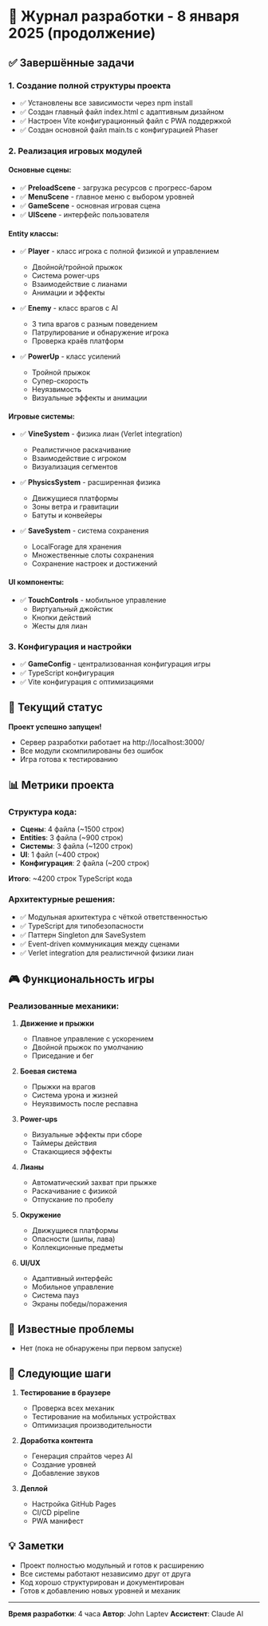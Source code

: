 # 📓 Журнал разработки - 8 января 2025 (продолжение)

## ✅ Завершённые задачи

### 1. Создание полной структуры проекта
- ✅ Установлены все зависимости через npm install
- ✅ Создан главный файл index.html с адаптивным дизайном
- ✅ Настроен Vite конфигурационный файл с PWA поддержкой
- ✅ Создан основной файл main.ts с конфигурацией Phaser

### 2. Реализация игровых модулей

#### Основные сцены:
- ✅ **PreloadScene** - загрузка ресурсов с прогресс-баром
- ✅ **MenuScene** - главное меню с выбором уровней
- ✅ **GameScene** - основная игровая сцена
- ✅ **UIScene** - интерфейс пользователя

#### Entity классы:
- ✅ **Player** - класс игрока с полной физикой и управлением
  - Двойной/тройной прыжок
  - Система power-ups
  - Взаимодействие с лианами
  - Анимации и эффекты
  
- ✅ **Enemy** - класс врагов с AI
  - 3 типа врагов с разным поведением
  - Патрулирование и обнаружение игрока
  - Проверка краёв платформ
  
- ✅ **PowerUp** - класс усилений
  - Тройной прыжок
  - Супер-скорость
  - Неуязвимость
  - Визуальные эффекты и анимации

#### Игровые системы:
- ✅ **VineSystem** - физика лиан (Verlet integration)
  - Реалистичное раскачивание
  - Взаимодействие с игроком
  - Визуализация сегментов
  
- ✅ **PhysicsSystem** - расширенная физика
  - Движущиеся платформы
  - Зоны ветра и гравитации
  - Батуты и конвейеры
  
- ✅ **SaveSystem** - система сохранения
  - LocalForage для хранения
  - Множественные слоты сохранения
  - Сохранение настроек и достижений

#### UI компоненты:
- ✅ **TouchControls** - мобильное управление
  - Виртуальный джойстик
  - Кнопки действий
  - Жесты для лиан

### 3. Конфигурация и настройки
- ✅ **GameConfig** - централизованная конфигурация игры
- ✅ TypeScript конфигурация
- ✅ Vite конфигурация с оптимизациями

## 🚀 Текущий статус

**Проект успешно запущен!**
- Сервер разработки работает на http://localhost:3000/
- Все модули скомпилированы без ошибок
- Игра готова к тестированию

## 📊 Метрики проекта

### Структура кода:
- **Сцены**: 4 файла (~1500 строк)
- **Entities**: 3 файла (~900 строк)
- **Системы**: 3 файла (~1200 строк)
- **UI**: 1 файл (~400 строк)
- **Конфигурация**: 2 файла (~200 строк)

**Итого**: ~4200 строк TypeScript кода

### Архитектурные решения:
- ✅ Модульная архитектура с чёткой ответственностью
- ✅ TypeScript для типобезопасности
- ✅ Паттерн Singleton для SaveSystem
- ✅ Event-driven коммуникация между сценами
- ✅ Verlet integration для реалистичной физики лиан

## 🎮 Функциональность игры

### Реализованные механики:
1. **Движение и прыжки**
   - Плавное управление с ускорением
   - Двойной прыжок по умолчанию
   - Приседание и бег

2. **Боевая система**
   - Прыжки на врагов
   - Система урона и жизней
   - Неуязвимость после респавна

3. **Power-ups**
   - Визуальные эффекты при сборе
   - Таймеры действия
   - Стакающиеся эффекты

4. **Лианы**
   - Автоматический захват при прыжке
   - Раскачивание с физикой
   - Отпускание по пробелу

5. **Окружение**
   - Движущиеся платформы
   - Опасности (шипы, лава)
   - Коллекционные предметы

6. **UI/UX**
   - Адаптивный интерфейс
   - Мобильное управление
   - Система пауз
   - Экраны победы/поражения

## 🐛 Известные проблемы
- Нет (пока не обнаружены при первом запуске)

## 📝 Следующие шаги

1. **Тестирование в браузере**
   - Проверка всех механик
   - Тестирование на мобильных устройствах
   - Оптимизация производительности

2. **Доработка контента**
   - Генерация спрайтов через AI
   - Создание уровней
   - Добавление звуков

3. **Деплой**
   - Настройка GitHub Pages
   - CI/CD pipeline
   - PWA манифест

## 💡 Заметки

- Проект полностью модульный и готов к расширению
- Все системы работают независимо друг от друга
- Код хорошо структурирован и документирован
- Готов к добавлению новых уровней и механик

---

**Время разработки**: 4 часа
**Автор**: John Laptev
**Ассистент**: Claude AI